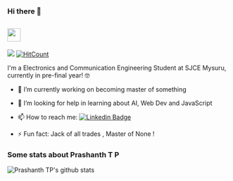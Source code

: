 ### Hi there 👋 

<!--
**PrashanthaTP/PrashanthaTP** is a ✨ _special_ ✨ repository because its `README.md` (this file) appears on your GitHub profile.-->


<h2 align="Left"><img src="https://media.giphy.com/media/WUlplcMpOCEmTGBtBW/giphy.gif" width="30"></h3>

![](https://komarev.com/ghpvc/?username=PrashanthaTP&color=blue)
[![HitCount](http://hits.dwyl.com/PrashanthaTP/PrashanthaTP.svg)](http://hits.dwyl.com/PrashanthaTP/PrashanthaTP)

I'm a Electronics and Communication Engineering Student at SJCE Mysuru, currently in pre-final year! 🤓

- 🔭 I’m currently working on becoming master of something 
- 🤔 I’m looking for help in learning about AI, Web Dev and JavaScript 

- 📫 How to reach me:
[![Linkedin Badge](https://img.shields.io/badge/-LinkedIn-blue?style=flat-square&logo=Linkedin&logoColor=white&link=https://www.linkedin.com/in/prashantha-t-p-2866731aa/)](https://www.linkedin.com/in/prashantha-t-p-2866731aa/) 


- ⚡ Fun fact: Jack of all trades , Master of None ! 

### Some stats about Prashanth T P
<img alt="Prashanth TP's github stats" src="https://github-readme-stats.vercel.app/api?username=PrashanthaTP&&show_icons=true&title_color=ffffff&icon_color=bb2acf&text_color=daf7dc&bg_color=151515" >


